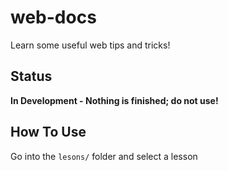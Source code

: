 # web-docs
Learn some useful web tips and tricks!


## Status

**In Development - Nothing is finished; do not use!**

## How To Use

Go into the `lesons/` folder and select a lesson
